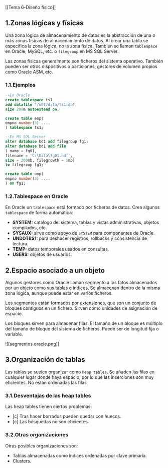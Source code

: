 [[Tema 6-Diseño físico]]

## 1.Zonas lógicas y físicas
Una zona lógica de almacenamiento de datos es la abstracción de una o más zonas físicas de almacenamiento de datos. Al crear una tabla se especifica la zona lógica, no la zona física. También se llaman `tablespace` en Oracle, MySQL, etc. o `filegroup` en MS SQL Server.

Las zonas físicas generalmente son ficheros del sistema operativo. También pueden ser otros dispositivos o particiones, gestores de volumen propios como Oracle ASM, etc.

### 1.1.Ejemplos

```sql
--En Oracle
create tablespace ts1
add datafile '/u01/data/ts1.dbf'
size 200m autoextend on;

create table emp(
empno number(3) ....
) tablespace ts1;

--En MS SQL Server
alter database bd1 add filegroup fg1;
alter database bd1 add file
( name = fg01,
filename = 'C:\Data\fg01.ndf',
size = 200mb, filegrowth = 5mb)
to filegroup fg1;

create table emp(
empno number(3) ....
) on fg1;
```

### 1.2.Tablespace en Oracle
En Oracle un `tablespace` está formado por ficheros de datos. Crea algunos `tablespace` de forma automática:
+ **SYSTEM:** catálogo del sistema, tablas y vistas administrativas, objetos compilados, etc.
+ **SYSAUX:** sirve como apoyo de `SYSTEM` para componentes de Oracle.
+ **UNDOTBS1:** para deshacer registros, rollbacks y consistencia de lectura.
+ **TEMP:**  datos temporales usados en consultas.
+ **USERS:** objetos de usuarios.

## 2.Espacio asociado a un objeto
Algunos gestores como Oracle llaman segmento a los fatos almacenados por un objeto como sus tablas e índices. Se almacenan dentro de la misma zona lógica, aunque puede estar en varios ficheros.

Los segmentos están formados por extensiones, que son un conjunto de bloques contiguos en un fichero. Sirven como unidades de asignación de espacio.

Los bloques sirven para almacenar filas. El tamaño de un bloque es múltiplo del tamaño de bloque del sistema de ficheros. Puede ser de longitud fija o variable.

![[segmentos oracle.png]]

## 3.Organización de tablas
Las tablas se suelen organizar como `heap tables`. Se añaden las filas en cualquier lugar donde haya espacio, por lo que las inserciones son muy eficientes. No están ordenadas las filas. 

### 3.1.Desventajas de las heap tables
Las heap tables tienen ciertos problemas:
+ [c] Tras hacer borrados pueden quedar con huecos.
+ [c] Las búsquedas no son eficientes.

### 3.2.Otras organizaciones
Otras posibles organizaciones son:
+ Tablas almacenadas como índices ordenadas por clave primaria.
+ Clusters.


